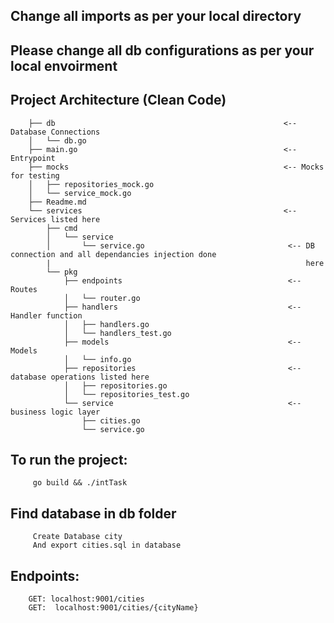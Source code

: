 ## Change all imports as per your local directory
## Please change all db configurations as per your local envoirment 

## Project Architecture (Clean Code)


        ├── db                                                   <-- Database Connections
        │   └── db.go 
        ├── main.go                                              <-- Entrypoint
        ├── mocks                                                <-- Mocks for testing
        │   ├── repositories_mock.go
        │   └── service_mock.go
        ├── Readme.md
        └── services                                             <-- Services listed here
            ├── cmd
            │   └── service
            │       └── service.go                                <-- DB connection and all dependancies injection done
            |                                                         here 
            └── pkg
                ├── endpoints                                     <-- Routes
                │   └── router.go
                ├── handlers                                      <-- Handler function
                │   ├── handlers.go
                │   └── handlers_test.go
                ├── models                                        <-- Models
                │   └── info.go
                ├── repositories                                  <-- database operations listed here
                │   ├── repositories.go
                │   └── repositories_test.go
                └── service                                       <-- business logic layer
                    ├── cities.go
                    └── service.go






## To run the project: 
         go build && ./intTask

## Find database in db folder 
         Create Database city
         And export cities.sql in database

## Endpoints:
        GET: localhost:9001/cities
        GET:  localhost:9001/cities/{cityName}